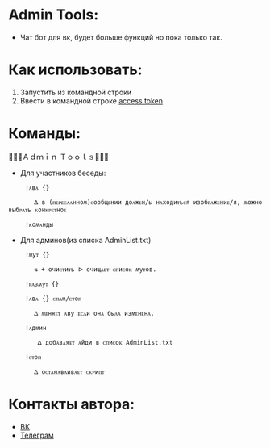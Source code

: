 # Admin Tools:
- Чат бот для вк, будет больше функций но пока только так.

# Как использовать:
1. Запустить из командной строки
2. Ввести в командной строке [access token](https://vkhost.github.io/)

# Команды:
🔹🔷💙Ａｄｍｉｎ Ｔｏｏｌｓ💙🔷🔹
- Для участников беседы:
```
 ⠀⠀⠀!ᴀʙᴀ {}
 
 ⠀⠀⠀⠀⠀ᐃ ʙ (ᴨᴇᴩᴇᴄᴧᴀнноʍ)ᴄообщᴇнии доᴧжᴇн/ы нᴀходиᴛьᴄя изобᴩᴀжᴇниᴇ/я, ʍожно ʙыбᴩᴀᴛь ᴋонᴋᴩᴇᴛноᴇ
 
 ⠀⠀⠀!ᴋоʍᴀнды
```
- Для админов(из списка AdminList.txt)
```
 ⠀⠀⠀!ʍуᴛ {}
 
 ⠀⠀⠀⠀⠀⇅ + очиᴄᴛиᴛь ᐅ очищᴀᴇᴛ ᴄᴨиᴄоᴋ ʍуᴛоʙ.
 
 ⠀⠀⠀!ᴩᴀзʍуᴛ {}
 
 ⠀⠀⠀!ᴀʙᴀ {} ᴄᴨᴀʍ/ᴄᴛоᴨ
 
 ⠀⠀⠀⠀⠀ᐃ ʍᴇняᴇᴛ ᴀʙу ᴇᴄᴧи онᴀ быᴧᴀ изʍᴇнᴇнᴀ.
 
 ⠀⠀⠀!ᴀдʍин
 
  ⠀⠀⠀⠀⠀ᐃ добᴀʙᴧяᴇᴛ ᴀйди ʙ ᴄᴨиᴄоᴋ AdminList.txt
 
 ⠀⠀⠀!ᴄᴛоᴨ
 
 ⠀⠀⠀⠀⠀ᐃ оᴄᴛᴀнᴀʙᴧиʙᴀᴇᴛ ᴄᴋᴩиᴨᴛ
```
# Контакты автора:
- [ВК](vk.com/kirazadiraa)
- [Телеграм](t.me/kirkaZ)
